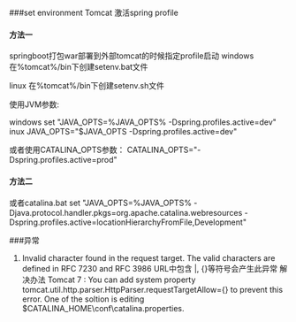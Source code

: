 #
###set environment
Tomcat 激活spring profile
#### 方法一
springboot打包war部署到外部tomcat的时候指定profile启动
windows
在%tomcat%/bin下创建setenv.bat文件

linux
在%tomcat%/bin下创建setenv.sh文件

使用JVM参数:

windows
set "JAVA_OPTS=%JAVA_OPTS% -Dspring.profiles.active=dev"
inux
JAVA_OPTS="$JAVA_OPTS -Dspring.profiles.active=dev"

或者使用CATALINA_OPTS参数：
CATALINA_OPTS="-Dspring.profiles.active=prod"
#### 方法二
或者catalina.bat
set "JAVA_OPTS=%JAVA_OPTS% -Djava.protocol.handler.pkgs=org.apache.catalina.webresources -Dspring.profiles.active=locationHierarchyFromFile,Development"

###异常
1. Invalid character found in the request target. The valid characters are defined in RFC 7230 and RFC 3986
URL中包含 |, {}等符号会产生此异常
解决办法
    Tomcat 7 :
    You can add system property tomcat.util.http.parser.HttpParser.requestTargetAllow={} to prevent this error. One of the soltion is editing $CATALINA_HOME\conf\catalina.properties.